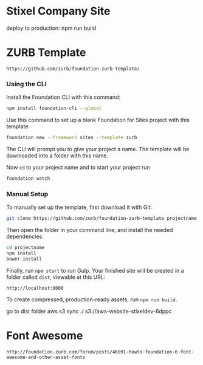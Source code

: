 # Stixel Company Site

deploy to production: npm run build

# ZURB Template

```
https://github.com/zurb/foundation-zurb-template/
```

### Using the CLI

Install the Foundation CLI with this command:

```bash
npm install foundation-cli --global
```

Use this command to set up a blank Foundation for Sites project with this template:

```bash
foundation new --framework sites --template zurb
```

The CLI will prompt you to give your project a name. The template will be downloaded into a folder with this name.

Now `cd` to your project name and to start your project run

```bash
foundation watch
```

### Manual Setup

To manually set up the template, first download it with Git:

```bash
git clone https://github.com/zurb/foundation-zurb-template projectname
```

Then open the folder in your command line, and install the needed dependencies:

```bash
cd projectname
npm install
bower install
```

Finally, run `npm start` to run Gulp. Your finished site will be created in a folder called `dist`, viewable at this URL:

```
http://localhost:8000
```

To create compressed, production-ready assets, run `npm run build`.

go to dist folder
aws s3 sync ./ s3://aws-website-stixeldev-6dppc

# Font Awesome

```
http://foundation.zurb.com/forum/posts/46991-howto-foundation-6-font-awesome-and-other-asset-fonts
```
